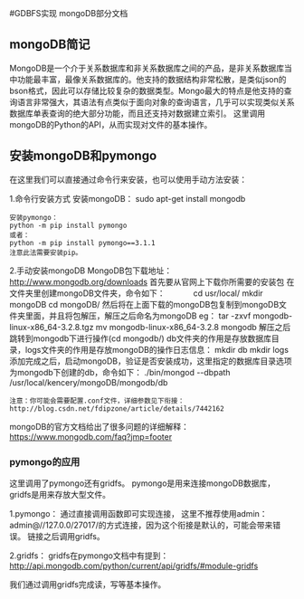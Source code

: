 #GDBFS实现 mongoDB部分文档



## mongoDB简记

MongoDB是一个介于关系数据库和非关系数据库之间的产品，是非关系数据库当中功能最丰富，最像关系数据库的。他支持的数据结构非常松散，是类似json的bson格式，因此可以存储比较复杂的数据类型。Mongo最大的特点是他支持的查询语言非常强大，其语法有点类似于面向对象的查询语言，几乎可以实现类似关系数据库单表查询的绝大部分功能，而且还支持对数据建立索引。
这里调用mongoDB的Python的API，从而实现对文件的基本操作。

## 安装mongoDB和pymongo

在这里我们可以直接通过命令行来安装，也可以使用手动方法安装：


1.命令行安装方式
	安装mongoDB：
	sudo apt-get install mongodb
	
	安装pymongo：
	python -m pip install pymongo
	或者：
	python -m pip install pymongo==3.1.1
	注意此法需要安装pip。

2.手动安装mongoDB
	MongoDB包下载地址：http://www.mongodb.org/downloads
	首先要从官网上下载你所需要的安装包
	在文件夹里创建mongoDB文件夹，命令如下：
　　　	cd usr/local/ 
	mkdir mongoDB
	cd mongoDB/
	然后将在上面下载的mongoDB包复制到mongoDB文件夹里面，并且将包解压，解压之后命名为mongoDB
	eg： tar -zxvf mongodb-linux-x86_64-3.2.8.tgz 
	     mv mongodb-linux-x86_64-3.2.8 mongodb
	解压之后跳转到mongodb下进行操作(cd mongodb/)
	db文件夹的作用是存放数据库目录，logs文件夹的作用是存放mongoDB的操作日志信息：
	 mkdir db
	mkdir logs
	添加完成之后，启动mongoDB，验证是否安装成功，这里指定的数据库目录选项为mongodb下创建的db，命令如下：
	./bin/mongod --dbpath /usr/local/kencery/mongoDB/mongodb/db

	注意：你可能会需要配置.conf文件，详细参数见下衔接：
	http://blog.csdn.net/fdipzone/article/details/7442162
	
mongoDB的官方文档给出了很多问题的详细解释：
https://www.mongodb.com/faq?jmp=footer



### pymongo的应用

这里调用了pymongo还有gridfs。
pymongo是用来连接mongoDB数据库，gridfs是用来存放大型文件。

1.pymongo：
通过直接调用函数即可实现连接，
这里不推荐使用admin：admin@//127.0.0/27017/的方式连接，因为这个衔接是默认的，可能会带来错误。
链接之后调用gridfs。

2.gridfs：
gridfs在pymongo文档中有提到：
http://api.mongodb.com/python/current/api/gridfs/#module-gridfs

我们通过调用gridfs完成读，写等基本操作。



	
